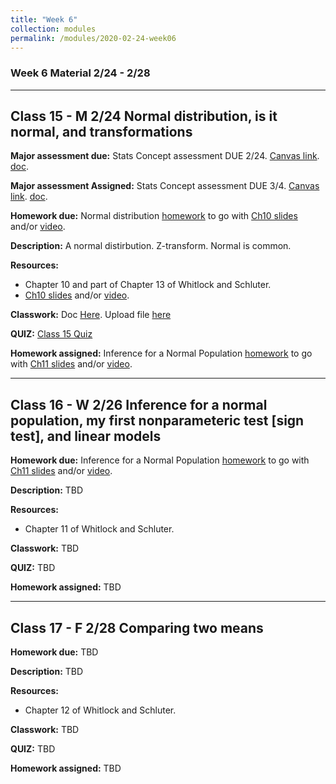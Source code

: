 ```yaml
---
title: "Week 6"
collection: modules
permalink: /modules/2020-02-24-week06
---
```


### Week 6 Material 2/24 - 2/28

---

## Class 15 - M 2/24 Normal distribution, is it normal, and transformations

**Major assessment due:** Stats Concept assessment DUE 2/24. [Canvas link](https://canvas.umn.edu/courses/151855/assignments/1013324). [doc](https://drive.google.com/open?id=1qGRnjPsVIxk78NOiV624YErK2ZA_m9Km).

**Major assessment Assigned:** Stats Concept assessment DUE 3/4. [Canvas link](TBD). [doc](https://drive.google.com/open?id=1w8_kC0Jmk6iXXlyPs3uHIY1deZzpp-aL). 



**Homework due:** Normal distribution [homework](https://docs.google.com/forms/d/e/1FAIpQLSfdCjWptSiP0WvaEeeAebegKMKNwlxmO9aro0MlCzTRJs2Ygg/viewform?usp=sf_link) to go with [Ch10 slides](https://drive.google.com/open?id=1bVFZe_2omY5qdi5eMl21iS6EqkK-nPZx) and/or [video](https://www.youtube.com/watch?v=qP39GdBAVSw&feature=youtu.be).

**Description:** A normal distirbution. Z-transform. Normal is common. 

**Resources:**

- Chapter 10 and part of Chapter 13 of Whitlock and Schluter.
- [Ch10 slides](https://drive.google.com/open?id=1bVFZe_2omY5qdi5eMl21iS6EqkK-nPZx) and/or [video](https://www.youtube.com/watch?v=qP39GdBAVSw&feature=youtu.be).

**Classwork:** Doc [Here](https://drive.google.com/open?id=172tV3LI9czUlaVHdJPgS_G8HzV_uxJnT). Upload file [here](https://canvas.umn.edu/courses/151855/assignments/1019937)

**QUIZ:** [Class 15 Quiz](https://canvas.umn.edu/courses/151855/quizzes/241132)

**Homework assigned:** Inference for a Normal Population [homework](https://drive.google.com/open?id=1lUOd3nYDRhKsgSBnn48EGIxxXlpYyyh5) to go with [Ch11 slides](https://drive.google.com/open?id=17yvw9gJPsQ8OGBft5qZJzqKFJcD8OhJc) and/or [video](https://youtu.be/ktu3zuEIOPo).

---

## Class 16 - W 2/26 Inference for a normal population, my first nonparameteric test [sign test], and linear models

**Homework due:** Inference for a Normal Population [homework](https://drive.google.com/open?id=1lUOd3nYDRhKsgSBnn48EGIxxXlpYyyh5) to go with [Ch11 slides](https://drive.google.com/open?id=17yvw9gJPsQ8OGBft5qZJzqKFJcD8OhJc) and/or [video](https://youtu.be/ktu3zuEIOPo).

**Description:** TBD

**Resources:**

- Chapter 11 of Whitlock and Schluter.

**Classwork:** TBD

**QUIZ:** TBD

**Homework assigned:** TBD

---

## Class 17 - F 2/28 Comparing two means

**Homework due:** TBD

**Description:** TBD

**Resources:**

- Chapter 12 of Whitlock and Schluter.

**Classwork:** TBD

**QUIZ:** TBD

**Homework assigned:** TBD
